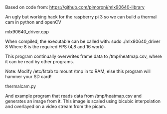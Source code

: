 Based on code from: https://github.com/pimoroni/mlx90640-library

An ugly but working hack for the raspberry pi 3 so we can build a thermal cam in python and openCV

mlx90640_driver.cpp

When compiled, the executable can be called with: sudo ./mlx90640_driver 8
Where 8 is the required FPS (4,8 and 16 work)

This program continually overwrites frame data to /tmp/heatmap.csv, where it can be read by other programs.

Note: Modify /etc/fstab to mount /tmp in to RAM, else this program will hammer your SD card!

thermalcam.py

And example program that reads data from /tmp/heatmap.csv and generates an image from it.
This image is scaled using bicubic interpolation and overlayed on a video stream from the picam.

